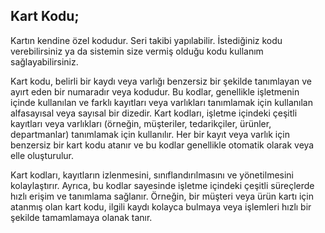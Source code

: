
## Kart Kodu;

Kartın kendine özel kodudur. Seri takibi yapılabilir.
İstediğiniz kodu verebilirsiniz ya da sistemin size vermiş olduğu kodu kullanım sağlayabilirsiniz.

Kart kodu, belirli bir kaydı veya varlığı benzersiz bir şekilde tanımlayan ve ayırt eden bir numaradır veya kodudur. 
Bu kodlar, genellikle işletmenin içinde kullanılan ve farklı kayıtları veya varlıkları tanımlamak için kullanılan alfasayısal veya sayısal bir dizedir.
Kart kodları, işletme içindeki çeşitli kayıtları veya varlıkları (örneğin, müşteriler, tedarikçiler, ürünler, departmanlar) tanımlamak için kullanılır. 
Her bir kayıt veya varlık için benzersiz bir kart kodu atanır ve bu kodlar genellikle otomatik olarak veya elle oluşturulur.

Kart kodları, kayıtların izlenmesini, sınıflandırılmasını ve yönetilmesini kolaylaştırır. 
Ayrıca, bu kodlar sayesinde işletme içindeki çeşitli süreçlerde hızlı erişim ve tanımlama sağlanır. 
Örneğin, bir müşteri veya ürün kartı için atanmış olan kart kodu, ilgili kaydı kolayca bulmaya veya işlemleri hızlı bir şekilde tamamlamaya olanak tanır.